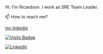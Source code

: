 Hi. I'm Ricardson. I work as SRE Team Leader.

📫 How to reach me?

[my linkedin](https://www.linkedin.com/in/ricardson/)

[![Visits Badge](https://badges.pufler.dev/visits/r1williams/r1williams)](https://badges.pufler.dev)

<p align="left">
    <a href="https://www.linkedin.com/in/alwinrwang" target="_blank"><img alt="LinkedIn" src="https://img.shields.io/badge/-LinkedIn-0077B5?style=flat-square&logo=Linkedin&logoColor=white"></a>
    
</p>


<!--
**r1williams/r1williams** is a ✨ _special_ ✨ repository because its `README.md` (this file) appears on your GitHub profile.


